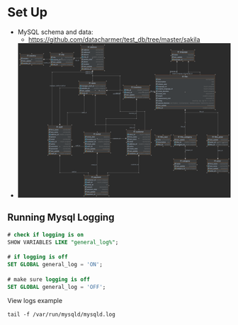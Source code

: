 # Set Up
- MySQL schema and data:
  - https://github.com/datacharmer/test_db/tree/master/sakila
- ![img.png](images/erd.png)

## Running Mysql Logging 
```sql
# check if logging is on 
SHOW VARIABLES LIKE "general_log%"; 

# if logging is off 
SET GLOBAL general_log = 'ON';

# make sure logging is off 
SET GLOBAL general_log = 'OFF';
```
View logs example 
```shell
tail -f /var/run/mysqld/mysqld.log
```